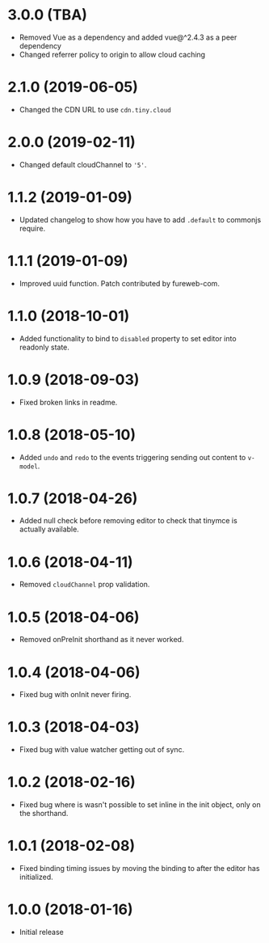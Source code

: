 # 3.0.0 (TBA)
* Removed Vue as a dependency and added vue@^2.4.3 as a peer dependency
* Changed referrer policy to origin to allow cloud caching

# 2.1.0 (2019-06-05)
* Changed the CDN URL to use `cdn.tiny.cloud`

# 2.0.0 (2019-02-11)
* Changed default cloudChannel to `'5'`.

# 1.1.2 (2019-01-09)
* Updated changelog to show how you have to add `.default` to commonjs require.

# 1.1.1 (2019-01-09)
* Improved uuid function. Patch contributed by fureweb-com.

# 1.1.0 (2018-10-01)
* Added functionality to bind to `disabled` property to set editor into readonly state.

# 1.0.9 (2018-09-03)
* Fixed broken links in readme.

# 1.0.8 (2018-05-10)
* Added `undo` and `redo` to the events triggering sending out content to `v-model`.

# 1.0.7 (2018-04-26)
* Added null check before removing editor to check that tinymce is actually available.

# 1.0.6 (2018-04-11)
* Removed `cloudChannel` prop validation.

# 1.0.5 (2018-04-06)
* Removed onPreInit shorthand as it never worked.

# 1.0.4 (2018-04-06)
* Fixed bug with onInit never firing.

# 1.0.3 (2018-04-03)
* Fixed bug with value watcher getting out of sync.

# 1.0.2 (2018-02-16)
* Fixed bug where is wasn't possible to set inline in the init object, only on the shorthand.

# 1.0.1 (2018-02-08)
* Fixed binding timing issues by moving the binding to after the editor has initialized. 

# 1.0.0 (2018-01-16)
* Initial release